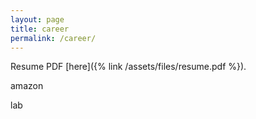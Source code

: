 ```yaml
---
layout: page
title: career
permalink: /career/
---
```


Resume PDF [here]({% link /assets/files/resume.pdf %}).

amazon

lab
